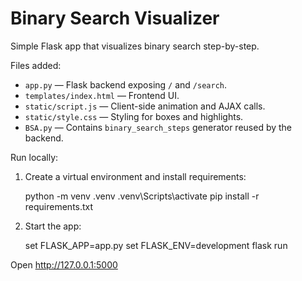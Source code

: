# Binary Search Visualizer

Simple Flask app that visualizes binary search step-by-step.

Files added:
- `app.py` — Flask backend exposing `/` and `/search`.
- `templates/index.html` — Frontend UI.
- `static/script.js` — Client-side animation and AJAX calls.
- `static/style.css` — Styling for boxes and highlights.
- `BSA.py` — Contains `binary_search_steps` generator reused by the backend.

Run locally:

1. Create a virtual environment and install requirements:

   python -m venv .venv
   .venv\Scripts\activate
   pip install -r requirements.txt

2. Start the app:

   set FLASK_APP=app.py
   set FLASK_ENV=development
   flask run

Open http://127.0.0.1:5000
